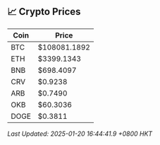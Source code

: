 ## 📈 Crypto Prices

| Coin | Price |
| ---- | ----- |
| BTC | $108081.1892 |
| ETH | $3399.1343 |
| BNB | $698.4097 |
| CRV | $0.9238 |
| ARB | $0.7490 |
| OKB | $60.3036 |
| DOGE | $0.3811 |

_Last Updated: 2025-01-20 16:44:41.9 +0800 HKT_